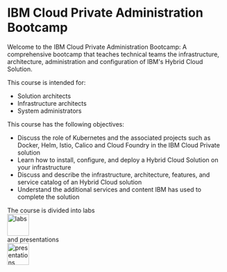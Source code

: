 # IBM Cloud Private Administration Bootcamp
Welcome to the IBM Cloud Private Administration Bootcamp: A comprehensive bootcamp that teaches technical teams the infrastructure, architecture, administration and configuration of IBM's Hybrid Cloud Solution.

This course is intended for: <br>
* Solution architects
* Infrastructure architects
* System administrators

This course has the following objectives: <br>
* Discuss the role of Kubernetes and the associated projects such as Docker, Helm, Istio, Calico and Cloud Foundry in the IBM Cloud Private solution
* Learn how to install, configure, and deploy a Hybrid Cloud Solution on your infrastructure
* Discuss and describe the infrastructure, architecture, features, and service catalog of an Hybrid Cloud solution
* Understand the additional services and content IBM has used to complete the solution

The course is divided into labs <br> <img src="https://github.com/ibm-cloud-architecture/icp-admin-bootcamp/blob/master/labs/images/lab-icon.png" alt="labs" width="50"/> <br> and presentations <br> <img src="https://github.com/ibm-cloud-architecture/icp-admin-bootcamp/blob/master/labs/images/presentation-icon.png" alt="presentations" width="50"/>
